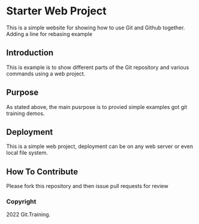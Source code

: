 # Starter Web Project

This is a simple website for showing how to use Git and Github together. Adding a line for rebasing example

## Introduction

This is example is to show different parts of the Git repository and various commands using a web project.

## Purpose

As stated above, the main pusrpose is to provied simple examples got git training demos.

## Deployment

This is a simple web project, deployment can be on any web server or even local file system.

## How To Contribute

Please fork this repository and then issue pull requests for review

### Copyright

2022 Git.Training.